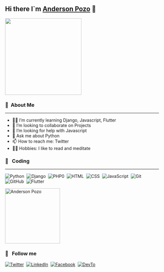 ## Hi there I`m [Anderson Pozo][website] 👋




<img align="center" src="https://media.giphy.com/media/PiQejEf31116URju4V/giphy.gif" height="250em">

### 👦 &nbsp;About Me
---
- 👩‍💻 I’m currently learning Django, Javascript, Flutter
- 👯 I’m looking to collaborate on Projects
- 🤔 I’m looking for help with Javascript
- 💬 Ask me about Python 
- 📫 How to reach me: Twitter
- 🧘‍♂️ Hobbies: I like to read and meditate

### 🚀 &nbsp; Coding 
---
![Python](https://img.shields.io/badge/-Python-05122A?style=flat&logo=python)&nbsp;
![Django](https://img.shields.io/badge/-Django-05122A?style=flat&logo=django&logoColor=092E20)&nbsp;
![PHP0](https://img.shields.io/badge/-PHP-05122A?style=flat&logo=php&logoColor=092E20)&nbsp;
![HTML](https://img.shields.io/badge/-HTML-05122A?style=flat&logo=HTML5)&nbsp;
![CSS](https://img.shields.io/badge/-CSS-05122A?style=flat&logo=CSS3&logoColor=1572B6)&nbsp;
![JavaScript](https://img.shields.io/badge/-JavaScript-05122A?style=flat&logo=javascript)&nbsp;
![Git](https://img.shields.io/badge/-Git-05122A?style=flat&logo=git)&nbsp;
![GitHub](https://img.shields.io/badge/-GitHub-05122A?style=flat&logo=github)&nbsp;
![Flutter](https://img.shields.io/badge/-Flutter-05122A?style=flat&logo=flutter)&nbsp;


<img align="center" src="https://github-readme-stats.vercel.app/api?username=Anderson-Pozo&include_all_commits=true&count_private=true&show_icons=true&line_height=20&title_color=66D9EF&icon_color=EA2969&text_color=D3D3D3&bg_color=0,111821,111821" alt="Anderson Pozo" height="180em">

### 👀 &nbsp; Follow me

[![Twitter](https://img.shields.io/badge/Twitter-1DA1F2?logo=twitter&logoColor=white)](https://twitter.com/AndersonPozo12)&nbsp;
[![LinkedIn](https://img.shields.io/badge/LinkedIn-0A66C2?logo=linkedin&logoColor=white)](https://ec.linkedin.com/in/anderson-pozo-imbaquingo)&nbsp;
[![Facebook](https://img.shields.io/badge/Facebook-1877F2?logo=Facebook&logoColor=white)](https://www.facebook.com/anderson.pozo.16)&nbsp;
[![DevTo](https://img.shields.io/badge/DEV-0A0A0A?logo=DEV.to)](https://dev.to/andersonpozo)&nbsp;



<!-- Links -->
[website]: https://andersonpozo.me/ 
